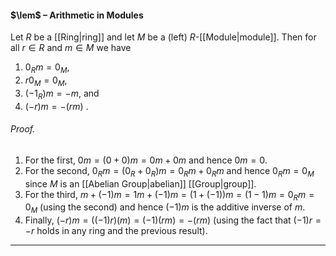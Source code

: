 #### $\lem$ – Arithmetic in Modules
Let $R$ be a [[Ring|ring]] and let $M$ be a (left) $R$-[[Module|module]]. Then for all $r \in R$ and $m \in M$ we have
1.  $0_Rm = 0_M$,
2. $r 0_M = 0_M$, 
3. $(-1_R)m = -m$, and
4. $(-r)m = -(rm)$ .
###### *Proof.*  
1.  For the first, $0m = (0+0)m = 0m + 0m$ and hence $0m = 0$.
2. For the second, $0_Rm = (0_R + 0_R)m = 0_Rm + 0_Rm$ and hence $0_Rm = 0_M$ since $M$ is an [[Abelian Group|abelian]] [[Group|group]]. 
3. For the third, $m + (-1)m = 1 m + (-1)m = (1 + (-1))m = (1 - 1)m = 0_Rm = 0_M$ (using the second) and hence $(-1)m$ is the additive inverse of $m$. 
4. Finally, $(-r)m = ((-1)r)(m) = (-1)(rm) = -(rm)$ (using the fact that $(-1)r = -r$ holds in any ring and the previous result).  
***